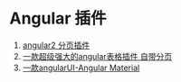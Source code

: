 # Angular 插件

1. [angular2 分页插件](http://michaelbromley.github.io/ng2-pagination/#/)
2. [一款超级强大的angular表格插件 自带分页](https://github.com/swimlane/ngx-datatable)
3. [一款angularUI-Angular Material](https://material.angular.io/)
